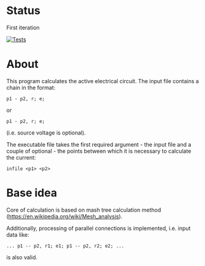 # Status
First iteration

[![Tests](https://github.com/watson/ci-info/workflows/Tests/badge.svg)](https://github.com/watson/ci-info/actions)

# About
This program calculates the active electrical circuit.
The input file contains a chain in the format:
```
p1 - p2, r; e;
```
or
```
p1 - p2, r; e;
```
(i.e. source voltage is optional).

The executable file takes the first required argument - the input file and a couple of optional - the points between which it is necessary to calculate the current:
```
infile <p1> <p2>
```

# Base idea
Core of calculation is based on mash tree calculation method (https://en.wikipedia.org/wiki/Mesh_analysis).

Additionally, processing of parallel connections is implemented, i.e. input data like:
```
... p1 -- p2, r1; e1; p1 -- p2, r2; e2; ...
```
is also valid. 

